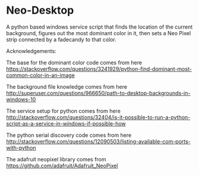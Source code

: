 # Neo-Desktop
A python based windows service script that finds the location of the current background, figures out the most dominant color in it, then sets a Neo Pixel strip connected by a fadecandy to that color.

Acknowledgements:

The base for the dominant color code comes from here https://stackoverflow.com/questions/3241929/python-find-dominant-most-common-color-in-an-image

The background file knowledge comes from here
http://superuser.com/questions/966650/path-to-desktop-backgrounds-in-windows-10

The service setup for python comes from here
http://stackoverflow.com/questions/32404/is-it-possible-to-run-a-python-script-as-a-service-in-windows-if-possible-how

The python serial discovery code comes from here
http://stackoverflow.com/questions/12090503/listing-available-com-ports-with-python

The adafruit neopixel library comes from https://github.com/adafruit/Adafruit_NeoPixel

